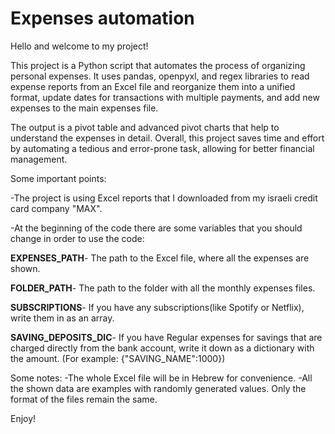 # Expenses automation
Hello and welcome to my project!

This project is a Python script that automates the process of organizing personal expenses.
It uses pandas, openpyxl, and regex libraries to read expense reports from an Excel file and reorganize
them into a unified format, update dates for transactions with multiple payments, and add new
expenses to the main expenses file.

The output is a pivot table and advanced pivot charts that help to understand the expenses in detail.
Overall, this project saves time and effort by automating a tedious and error-prone task, allowing for better financial management.

Some important points:

-The project is using Excel reports that I downloaded from my israeli credit card company "MAX".

-At the beginning of the code there are some variables that you should change in order to use the code:

**EXPENSES_PATH**- The path to the Excel file, where all the expenses are shown.

**FOLDER_PATH**- The path to the folder with all the monthly expenses files.

**SUBSCRIPTIONS**- If you have any subscriptions(like Spotify or Netflix), write them in as an array.

**SAVING_DEPOSITS_DIC**- If you have Regular expenses for savings that are charged directly from the bank account, write it down 
as a dictionary with the amount. (For example: {"SAVING_NAME":1000})

Some notes:
-The whole Excel file will be in Hebrew for convenience.
-All the shown data are examples with randomly generated values. Only the format of the files remain the same.

Enjoy!

